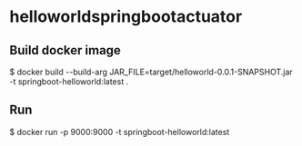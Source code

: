 # helloworldspringbootactuator

## Build docker image 
$ docker build --build-arg JAR_FILE=target/helloworld-0.0.1-SNAPSHOT.jar -t springboot-helloworld:latest .

## Run
$ docker run -p 9000:9000 -t springboot-helloworld:latest